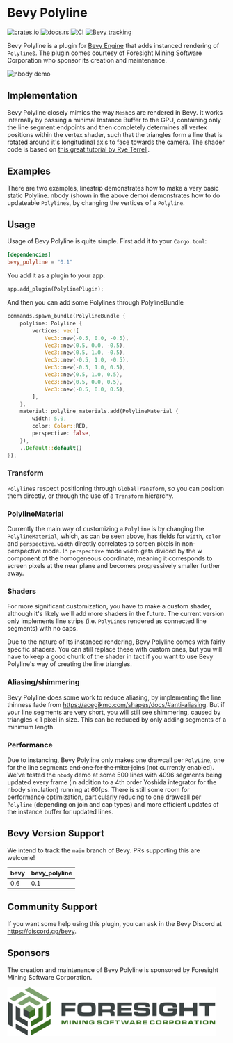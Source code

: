# Bevy Polyline

[![crates.io](https://img.shields.io/crates/v/bevy_polyline)](https://crates.io/crates/bevy_polyline)
[![docs.rs](https://docs.rs/bevy_polyline/badge.svg)](https://docs.rs/bevy_polyline)
[![CI](https://github.com/ForesightMiningSoftwareCorporation/bevy_polyline/workflows/CI/badge.svg?branch=main)](https://github.com/ForesightMiningSoftwareCorporation/bevy_polyline/actions?query=workflow%3A%22CI%22+branch%3Amain)
[![Bevy tracking](https://img.shields.io/badge/Bevy%20tracking-main-lightblue)](https://github.com/bevyengine/bevy/blob/main/docs/plugins_guidelines.md#main-branch-tracking)

Bevy Polyline is a plugin for [Bevy Engine](https://bevyengine.org/) that adds instanced rendering of `Polyline`s. The plugin comes courtesy of Foresight Mining Software Corporation who sponsor its creation and maintenance.

![nbody demo](nbody.gif)

## Implementation

Bevy Polyline closely mimics the way `Mesh`es are rendered in Bevy. It works internally by passing a minimal Instance Buffer to the GPU, containing only the line segment endpoints and then completely determines all vertex positions within the vertex shader, such that the triangles form a line that is rotated around it's longitudinal axis to face towards the camera. The shader code is based on [this great tutorial by Rye Terrell](https://wwwtyro.net/2019/11/18/instanced-lines.html).

## Examples
There are two examples, linestrip demonstrates how to make a very basic static Polyline. nbody (shown in the above demo) demonstrates how to do updateable `Polyline`s, by changing the vertices of a `Polyline`.

## Usage
Usage of Bevy Polyline is quite simple. First add it to your `Cargo.toml`:

```toml
[dependencies]
bevy_polyline = "0.1"
```

You add it as a plugin to your app:
```rust
app.add_plugin(PolylinePlugin);
```

And then you can add some Polylines through PolylineBundle
```rust
commands.spawn_bundle(PolylineBundle {
    polyline: Polyline {
        vertices: vec![
            Vec3::new(-0.5, 0.0, -0.5),
            Vec3::new(0.5, 0.0, -0.5),
            Vec3::new(0.5, 1.0, -0.5),
            Vec3::new(-0.5, 1.0, -0.5),
            Vec3::new(-0.5, 1.0, 0.5),
            Vec3::new(0.5, 1.0, 0.5),
            Vec3::new(0.5, 0.0, 0.5),
            Vec3::new(-0.5, 0.0, 0.5),
        ],
    },
    material: polyline_materials.add(PolylineMaterial {
        width: 5.0,
        color: Color::RED,
        perspective: false,
    }),
    ..Default::default()
});
```

### Transform
`Polyline`s respect positioning through `GlobalTransform`, so you can position them directly, or through the use of a `Transform` hierarchy.

### PolylineMaterial
Currently the main way of customizing a `Polyline` is by changing the `PolylineMaterial`, which, as can be seen above, has fields for `width`, `color` and `perspective`. `width` directly correlates to screen pixels in non-perspective mode. In `perspective` mode `width` gets divided by the w component of the homogeneous coordinate, meaning it corresponds to screen pixels at the near plane and becomes progressively smaller further away.

### Shaders
For more significant customization, you have to make a custom shader, although it's likely we'll add more shaders in the future. The current version only implements line strips (i.e. `PolyLine`s rendered as connected line segments) with no caps.

Due to the nature of its instanced rendering, Bevy Polyline comes with fairly specific shaders. You can still replace these with custom ones, but you will have to keep a good chunk of the shader in tact if you want to use Bevy Polyline's way of creating the line triangles.

### Aliasing/shimmering
Bevy Polyline does some work to reduce aliasing, by implementing the line thinness fade from https://acegikmo.com/shapes/docs/#anti-aliasing. But if your line segments are very short, you will still see shimmering, caused by triangles < 1 pixel in size. This can be reduced by only adding segments of a minimum length.

### Performance
Due to instancing, Bevy Polyline only makes one drawcall per `PolyLine`, one for the line segments ~~and one for the miter joins~~ (not currently enabled). We've tested the `nbody` demo at some 500 lines with 4096 segments being updated every frame (in addition to a 4th order Yoshida integrator for the nbody simulation) running at 60fps. There is still some room for performance optimization, particularly reducing to one drawcall per `Polyline` (depending on join and cap types) and more efficient updates of the instance buffer for updated lines.

## Bevy Version Support
We intend to track the `main` branch of Bevy. PRs supporting this are welcome!

|bevy|bevy_polyline|
|---|---|
|0.6|0.1|

## Community Support
If you want some help using this plugin, you can ask in the Bevy Discord at https://discord.gg/bevy.

## Sponsors
The creation and maintenance of Bevy Polyline is sponsored by Foresight Mining Software Corporation.

<img src="fse.png" alt="Foresight Mining Software Corporation" width="480">